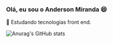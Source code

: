 ### Olá, eu sou o Anderson Miranda 😄

🌱 Estudando tecnologias front end.

![Anurag's GitHub stats](https://github-readme-stats.vercel.app/api?username=oandmiranda&show_icons=true&theme=dark)
